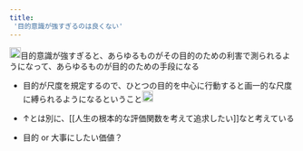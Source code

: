 ```yaml
---
title:
 '目的意識が強すぎるのは良くない'
---
```


<img src='https://scrapbox.io/api/pages/blu3mo-public/axokxi/icon' alt='axokxi.icon' height="19.5"/>目的意識が強すぎると、あらゆるものがその目的のための利害で測られるようになって、あらゆるものが目的のための手段になる
- 目的が尺度を規定するので、ひとつの目的を中心に行動すると画一的な尺度に縛られるようになるということ<img src='https://scrapbox.io/api/pages/blu3mo-public/axokxi/icon' alt='axokxi.icon' height="19.5"/>

- ↑とは別に、[[人生の根本的な評価関数を考えて追求したい]]なと考えている

- 目的 or 大事にしたい価値？

